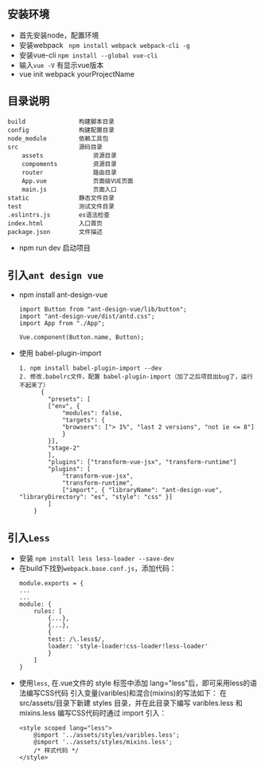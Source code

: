 ## 安装环境
- 首先安装node，配置环境
- 安装webpack ` npm install webpack webpack-cli -g`
- 安装vue-cli `npm install --global vue-cli`
- 输入`vue -V` 有显示vue版本
- vue init webpack yourProjectName
## 目录说明
    build               构建脚本目录
    config              构建配置目录
    node_module         依赖工具包
    src                 源码目录
        assets              资源目录
        compoments          资源目录
        router              路由目录
        App.vue             页面级VUE页面
        main.js             页面入口
    static              静态文件目录
    test                测试文件目录
    .eslintrs.js        es语法检查
    index.html          入口首页
    package.json        文件描述
- npm run dev 启动项目
## 引入`ant design vue`
- npm install ant-design-vue
    ```
    import Button from "ant-design-vue/lib/button";
    import "ant-design-vue/dist/antd.css";
    import App from "./App";

    Vue.component(Button.name, Button);
- 使用 babel-plugin-import
    ```
    1. npm install babel-plugin-import --dev
    2. 修改.babelrc文件，配置 babel-plugin-import（加了之后项目出bug了，运行不起来了）
          {
            "presets": [
            ["env", {
                "modules": false,
                "targets": {
                "browsers": ["> 1%", "last 2 versions", "not ie <= 8"]
                }
            }],
            "stage-2"
            ],
            "plugins": ["transform-vue-jsx", "transform-runtime"]
            "plugins": [
                "transform-vue-jsx",
                "transform-runtime",
                ["import", { "libraryName": "ant-design-vue", "libraryDirectory": "es", "style": "css" }]
            ]
        }

    ```
## 引入`Less`
- 安装 `npm install less less-loader --save-dev`
- 在build下找到`webpack.base.conf.js`，添加代码：
    ```
    module.exports = {
    ...
    ...
    module: {
        rules: [
            {...},
            {...},
            {
            test: /\.less$/,
            loader: 'style-loader!css-loader!less-loader'
            }
        ]
    }
- 使用`less`, 在.vue文件的 style 标签中添加 lang="less"后，即可采用less的语法编写CSS代码
引入变量(varibles)和混合(mixins)的写法如下：
在 src/assets/目录下新建 styles 目录，并在此目录下编写 varibles.less 和 mixins.less
编写CSS代码时通过 import 引入：
    ```
    <style scoped lang="less">
        @import '../assets/styles/varibles.less';
        @import '../assets/styles/mixins.less';
        /* 样式代码 */
    </style>